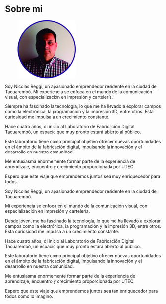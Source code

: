 # Sobre mi



<div align="left">

<figure><img src="../../.gitbook/assets/foto nico.jpg" alt="" width="188"><figcaption></figcaption></figure>

</div>

Soy Nicolás Reggi, un apasionado emprendedor residente en la ciudad de Tacuarembó. Mi experiencia se enfoca en el mundo de la comunicación visual, con especialización en impresión y cartelería.

Siempre ha fascinado la tecnología, lo que me ha llevado a explorar campos como la electrónica, la programación y la impresión 3D, entre otros. Esta curiosidad me impulsa a un crecimiento constante.

Hace cuatro años, di inicio al Laboratorio de Fabricación Digital Tacuarembó, un espacio que muy pronto estará abierto al público.

Este laboratorio tiene como principal objetivo ofrecer nuevas oportunidades en el ámbito de la fabricación digital, impulsando la innovación y el desarrollo en nuestra comunidad.

Me entusiasma enormemente formar parte de la experiencia de aprendizaje, encuentro y crecimiento proporcionada por UTEC

Espero que este viaje que emprendemos juntos sea muy enriquecedor para todos.

Soy Nicolás Reggi, un apasionado emprendedor residente en la ciudad de Tacuarembó.

Mi experiencia se enfoca en el mundo de la comunicación visual, con especialización en impresión y cartelería.

Desde  joven, me ha fascinado la tecnología, lo que me ha llevado a explorar campos como la electrónica, la programación y la impresión 3D, entre otros. Esta curiosidad me impulsa a un crecimiento constante.

Hace cuatro años, di inicio al Laboratorio de Fabricación Digital Tacuarembó, un espacio que muy pronto estará abierto al público.

Este laboratorio tiene como principal objetivo ofrecer nuevas oportunidades en el ámbito de la fabricación digital, impulsando la innovación y el desarrollo en nuestra comunidad.

Me entusiasma enormemente formar parte de la experiencia de aprendizaje, encuentro y crecimiento proporcionada por UTEC

Espero que este viaje que emprendemos juntos sea tan enriquecedor para todos como lo imagino.
